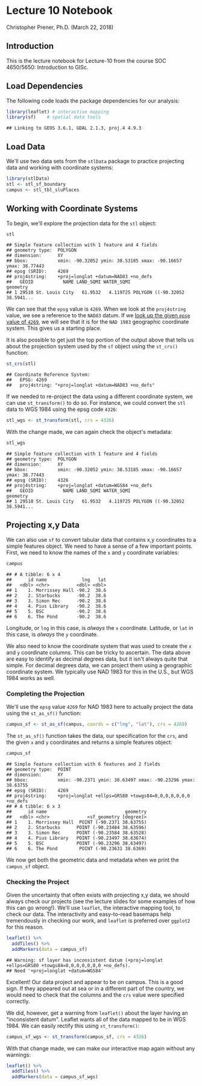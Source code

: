 Lecture 10 Notebook
================
Christopher Prener, Ph.D.
(March 22, 2018)

Introduction
------------

This is the lecture notebook for Lecture-10 from the course SOC 4650/5650: Introduction to GISc.

Load Dependencies
-----------------

The following code loads the package dependencies for our analysis:

``` r
library(leaflet) # interactive mapping
library(sf)    # spatial data tools
```

    ## Linking to GEOS 3.6.1, GDAL 2.1.3, proj.4 4.9.3

Load Data
---------

We'll use two data sets from the `stlData` package to practice projecting data and working with coordinate systems:

``` r
library(stlData)
stl <- stl_sf_boundary
campus <- stl_tbl_sluPlaces
```

Working with Coordinate Systems
-------------------------------

To begin, we'll explore the projection data for the `stl` object:

``` r
stl
```

    ## Simple feature collection with 1 feature and 4 fields
    ## geometry type:  POLYGON
    ## dimension:      XY
    ## bbox:           xmin: -90.32052 ymin: 38.53185 xmax: -90.16657 ymax: 38.77443
    ## epsg (SRID):    4269
    ## proj4string:    +proj=longlat +datum=NAD83 +no_defs
    ##   GEOID           NAME LAND_SQMI WATER_SQMI                       geometry
    ## 1 29510 St. Louis City   61.9532   4.119725 POLYGON ((-90.32052 38.5941...

We can see that the `epsg` value is `4269`. When we look at the `proj4string` value, we see a reference to the `NAD83` datum. If we [look up the given `epsg` value of `4269`](http://spatialreference.org/ref/epsg/4269/), we will see that it is for the `NAD 1983` geographic coordinate system. This gives us a starting place.

It is also possible to get just the top portion of the output above that tells us about the projection system used by the `sf` object using the `st_crs()` function:

``` r
st_crs(stl)
```

    ## Coordinate Reference System:
    ##   EPSG: 4269 
    ##   proj4string: "+proj=longlat +datum=NAD83 +no_defs"

If we needed to re-project the data using a different coordinate system, we can use `st_transform()` to do so. For instance, we could convert the `stl` data to WGS 1984 using the epsg code `4326`:

``` r
stl_wgs <- st_transform(stl, crs = 4326)
```

With the change made, we can again check the object's metadata:

``` r
stl_wgs
```

    ## Simple feature collection with 1 feature and 4 fields
    ## geometry type:  POLYGON
    ## dimension:      XY
    ## bbox:           xmin: -90.32052 ymin: 38.53185 xmax: -90.16657 ymax: 38.77443
    ## epsg (SRID):    4326
    ## proj4string:    +proj=longlat +datum=WGS84 +no_defs
    ##   GEOID           NAME LAND_SQMI WATER_SQMI                       geometry
    ## 1 29510 St. Louis City   61.9532   4.119725 POLYGON ((-90.32052 38.5941...

Projecting x,y Data
-------------------

We can also use `sf` to convert tabular data that contains x,y coordinates to a simple features object. We need to have a sense of a few important points. First, we need to know the names of the `x` and `y` coordinate variables:

``` r
campus
```

    ## # A tibble: 6 x 4
    ##      id name             lng   lat
    ##   <dbl> <chr>          <dbl> <dbl>
    ## 1    1. Morrissey Hall -90.2  38.6
    ## 2    2. Starbucks      -90.2  38.6
    ## 3    3. Simon Rec      -90.2  38.6
    ## 4    4. Pius Library   -90.2  38.6
    ## 5    5. BSC            -90.2  38.6
    ## 6    6. The Pond       -90.2  38.6

Longitude, or `lng` in this case, is *always* the `x` coordinate. Latitude, or `lat` in this case, is *always* the `y` coordinate.

We also need to know the coordinate system that was used to create the `x` and `y` coordinate columns. This can be tricky to ascertain. The data above are easy to identify as decimal degrees data, but it isn't always quite that simple. For decimal degrees data, we can project them using a geographic coordinate system. We typically use NAD 1983 for this in the U.S., but WGS 1984 works as well.

### Completing the Projection

We'll use the `epsg` value `4269` for NAD 1983 here to actually project the data using the `st_as_sf()` function:

``` r
campus_sf <- st_as_sf(campus, coords = c("lng", "lat"), crs = 4269)
```

The `st_as_sf()` function takes the data, our specification for the `crs`, and the given `x` and `y` coordinates and returns a simple features object:

``` r
campus_sf
```

    ## Simple feature collection with 6 features and 2 fields
    ## geometry type:  POINT
    ## dimension:      XY
    ## bbox:           xmin: -90.2371 ymin: 38.63497 xmax: -90.23296 ymax: 38.63755
    ## epsg (SRID):    4269
    ## proj4string:    +proj=longlat +ellps=GRS80 +towgs84=0,0,0,0,0,0,0 +no_defs
    ## # A tibble: 6 x 3
    ##      id name                             geometry
    ##   <dbl> <chr>              <sf_geometry [degree]>
    ## 1    1. Morrissey Hall  POINT (-90.2371 38.63755)
    ## 2    2. Starbucks      POINT (-90.23484 38.63596)
    ## 3    3. Simon Rec      POINT (-90.23584 38.63528)
    ## 4    4. Pius Library   POINT (-90.23497 38.63674)
    ## 5    5. BSC            POINT (-90.23296 38.63497)
    ## 6    6. The Pond        POINT (-90.23631 38.6369)

We now get both the geometric data and metadata when we print the `campus_sf` object.

### Checking the Project

Given the uncertainty that often exists with projecting x,y data, we should always check our projects (see the lecture slides for some examples of how this can go wrong!). We'll use `leaflet`, the interactive mapping tool, to check our data. The interactivity and easy-to-read basemaps help tremendously in checking our work, and `leaflet` is preferred over `ggplot2` for this reason.

``` r
leaflet() %>%
  addTiles() %>%
  addMarkers(data = campus_sf)
```

    ## Warning: sf layer has inconsistent datum (+proj=longlat +ellps=GRS80 +towgs84=0,0,0,0,0,0,0 +no_defs).
    ## Need '+proj=longlat +datum=WGS84'

<!--html_preserve-->

<script type="application/json" data-for="htmlwidget-562805c743585ec36289">{"x":{"options":{"crs":{"crsClass":"L.CRS.EPSG3857","code":null,"proj4def":null,"projectedBounds":null,"options":{}}},"calls":[{"method":"addTiles","args":["//{s}.tile.openstreetmap.org/{z}/{x}/{y}.png",null,null,{"minZoom":0,"maxZoom":18,"maxNativeZoom":null,"tileSize":256,"subdomains":"abc","errorTileUrl":"","tms":false,"continuousWorld":false,"noWrap":false,"zoomOffset":0,"zoomReverse":false,"opacity":1,"zIndex":null,"unloadInvisibleTiles":null,"updateWhenIdle":null,"detectRetina":false,"reuseTiles":false,"attribution":"&copy; <a href=\"http://openstreetmap.org\">OpenStreetMap<\/a> contributors, <a href=\"http://creativecommons.org/licenses/by-sa/2.0/\">CC-BY-SA<\/a>"}]},{"method":"addMarkers","args":[[38.637547,38.635959,38.635283,38.636741,38.634973,38.636897],[-90.237104,-90.234837,-90.235841,-90.234972,-90.232955,-90.236313],null,null,null,{"clickable":true,"draggable":false,"keyboard":true,"title":"","alt":"","zIndexOffset":0,"opacity":1,"riseOnHover":false,"riseOffset":250},null,null,null,null,null,null,null]}],"limits":{"lat":[38.634973,38.637547],"lng":[-90.237104,-90.232955]}},"evals":[],"jsHooks":[]}</script>
<!--/html_preserve-->
Excellent! Our data project and appear to be on campus. This is a good sign. If they appeared out at sea or in a different part of the country, we would need to check that the columns and the `crs` value were specified correctly.

We did, however, get a warning from `leaflet()` about the layer having an "inconsistent datum". Leaflet wants all of the data mapped to be in WGS 1984. We can easily rectify this using `st_transform()`:

``` r
campus_sf_wgs <- st_transform(campus_sf, crs = 4326)
```

With that change made, we can make our interactive map again without any warnings:

``` r
leaflet() %>%
  addTiles() %>%
  addMarkers(data = campus_sf_wgs)
```

<!--html_preserve-->

<script type="application/json" data-for="htmlwidget-7ac0dada740245ebfc1b">{"x":{"options":{"crs":{"crsClass":"L.CRS.EPSG3857","code":null,"proj4def":null,"projectedBounds":null,"options":{}}},"calls":[{"method":"addTiles","args":["//{s}.tile.openstreetmap.org/{z}/{x}/{y}.png",null,null,{"minZoom":0,"maxZoom":18,"maxNativeZoom":null,"tileSize":256,"subdomains":"abc","errorTileUrl":"","tms":false,"continuousWorld":false,"noWrap":false,"zoomOffset":0,"zoomReverse":false,"opacity":1,"zIndex":null,"unloadInvisibleTiles":null,"updateWhenIdle":null,"detectRetina":false,"reuseTiles":false,"attribution":"&copy; <a href=\"http://openstreetmap.org\">OpenStreetMap<\/a> contributors, <a href=\"http://creativecommons.org/licenses/by-sa/2.0/\">CC-BY-SA<\/a>"}]},{"method":"addMarkers","args":[[38.637547,38.635959,38.635283,38.636741,38.634973,38.636897],[-90.237104,-90.234837,-90.235841,-90.234972,-90.232955,-90.236313],null,null,null,{"clickable":true,"draggable":false,"keyboard":true,"title":"","alt":"","zIndexOffset":0,"opacity":1,"riseOnHover":false,"riseOffset":250},null,null,null,null,null,null,null]}],"limits":{"lat":[38.634973,38.637547],"lng":[-90.237104,-90.232955]}},"evals":[],"jsHooks":[]}</script>
<!--/html_preserve-->
